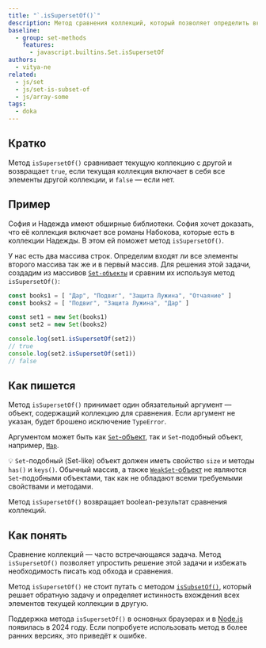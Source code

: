 ```yaml
---
title: "`.isSupersetOf()`"
description: Метод сравнения коллекций, который позволяет определить включает текущая коллекция все элементы другой коллекции или нет.
baseline:
  - group: set-methods
    features:
      - javascript.builtins.Set.isSupersetOf
authors:
  - vitya-ne
related:
  - js/set
  - js/set-is-subset-of
  - js/array-some
tags:
  - doka
---
```


## Кратко

Метод `isSupersetOf()` сравнивает текущую коллекцию с другой и возвращает `true`, если текущая коллекция включает в себя все элементы другой коллекции, и `false` — если нет.

## Пример

София и Надежда имеют обширные библиотеки. София хочет доказать, что её коллекция включает все романы Набокова, которые есть в коллекции Надежды. В этом ей поможет метод `isSupersetOf()`.

У нас есть два массива строк. Определим входят ли все элементы второго массива так же и в первый массив. Для решения этой задачи, создадим из массивов [`Set-объекты`](/js/set) и сравним их используя метод `isSupersetOf()`:

```js
const books1 = [ "Дар", "Подвиг", "Защита Лужина", "Отчаяние" ]
const books2 = [ "Подвиг", "Защита Лужина", "Дар" ]

const set1 = new Set(books1)
const set2 = new Set(books2)

console.log(set1.isSupersetOf(set2))
// true
console.log(set2.isSupersetOf(set1))
// false
```

## Как пишется

Метод `isSupersetOf()` принимает один обязательный аргумент — объект, содержащий коллекцию для сравнения. Если аргумент не указан, будет брошено исключение `TypeError`.

Аргументом может быть как [`Set`-объект](/js/set/), так и `Set`-подобный объект, например, [`Map`](/js/map/).

💡 `Set`-подобный (Set-like) объект должен иметь свойство `size` и методы `has()` и `keys()`. Обычный массив, а также [`WeakSet`-объект](/js/weak-set/) не являются `Set`-подобными объектами, так как не обладают всеми требуемыми свойствами и методами.

Метод `isSupersetOf()` возвращает boolean-результат сравнения коллекций.

## Как понять

Сравнение коллекций — часто встречающаяся задача. Метод `isSupersetOf()` позволяет упростить решение этой задачи и избежать необходимость писать код обхода и сравнения.

Метод `isSupersetOf()` не стоит путать с методом [`isSubsetOf()`](/js-is-subset-of/), который решает обратную задачу и определяет истинность вхождения всех элементов текущей коллекции в другую.

Поддержка метода `isSupersetOf()` в основных браузерах и в [Node.js](/tools/nodejs/) появилась в 2024 году. Если попробуете использовать метод в более ранних версиях, это приведёт к ошибке.
